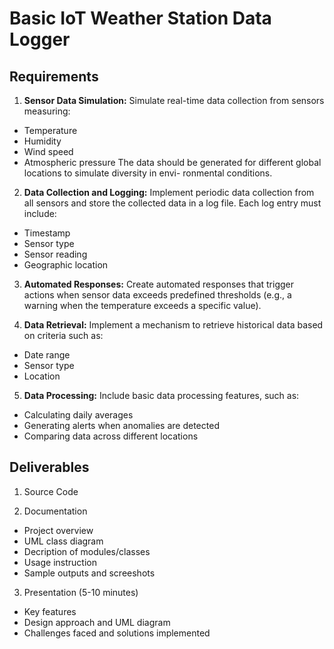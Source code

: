 # Basic IoT Weather Station Data Logger
## Requirements
1. **Sensor Data Simulation:** Simulate real-time data collection from sensors measuring:
- Temperature
- Humidity
- Wind speed
- Atmospheric pressure
The data should be generated for different global locations to simulate diversity in envi-
ronmental conditions.

2. **Data Collection and Logging:** Implement periodic data collection from all sensors and store the collected data in a log file. Each log entry must include:
- Timestamp
- Sensor type
- Sensor reading
- Geographic location

3. **Automated Responses:** Create automated responses that trigger actions when sensor data exceeds predefined thresholds (e.g., a warning when the temperature exceeds a
specific value).

4. **Data Retrieval:** Implement a mechanism to retrieve historical data based on criteria such as:
- Date range
- Sensor type
- Location

5. **Data Processing:** Include basic data processing features, such as:

- Calculating daily averages
- Generating alerts when anomalies are detected
- Comparing data across different locations



## Deliverables

1. Source Code

2. Documentation
- Project overview
- UML class diagram
- Decription of modules/classes
- Usage instruction
- Sample outputs and screeshots
3. Presentation (5-10 minutes)
- Key features
- Design approach and UML diagram
- Challenges faced and solutions implemented